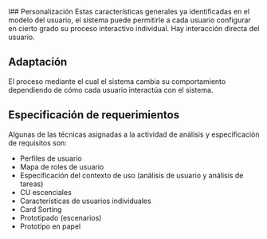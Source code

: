 l## Personalización
Estas características generales ya identificadas en el modelo del usuario, el sistema puede permitirle a cada usuario configurar en cierto grado su proceso interactivo individual. Hay interacción directa del usuario.
## Adaptación
El proceso mediante el cual el sistema cambia su comportamiento dependiendo de cómo cada usuario interactúa con el sistema. 
## Especificación de requerimientos
Algunas de las técnicas asignadas a la actividad de análisis y especificación de requisitos son:
- Perfiles de usuario
- Mapa de roles de usuario
- Especificación del contexto de uso (análisis de usuario y análisis de tareas)
- CU escenciales
- Características de usuarios individuales
- Card Sorting
- Prototipado (escenarios)
- Prototipo en papel